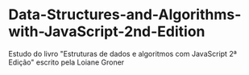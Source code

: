 # Data-Structures-and-Algorithms-with-JavaScript-2nd-Edition
Estudo do livro "Estruturas de dados e algoritmos com JavaScript 2ª Edição" escrito pela Loiane Groner
